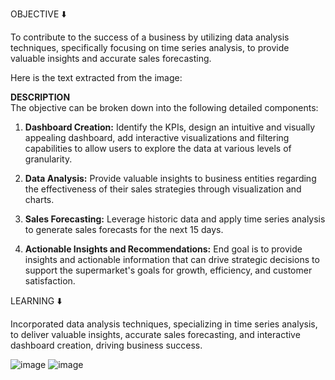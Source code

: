 OBJECTIVE ⬇️ 

To contribute to the success of a business by utilizing data analysis techniques, specifically focusing on time series analysis, to provide valuable insights and accurate sales forecasting.

Here is the text extracted from the image:

**DESCRIPTION**  
The objective can be broken down into the following detailed components:  

1. **Dashboard Creation:** Identify the KPIs, design an intuitive and visually appealing dashboard, add interactive visualizations and filtering capabilities to allow users to explore the data at various levels of granularity.  

2. **Data Analysis:** Provide valuable insights to business entities regarding the effectiveness of their sales strategies through visualization and charts.  

3. **Sales Forecasting:** Leverage historic data and apply time series analysis to generate sales forecasts for the next 15 days.  

4. **Actionable Insights and Recommendations:** End goal is to provide insights and actionable information that can drive strategic decisions to support the supermarket's goals for growth, efficiency, and customer satisfaction.

LEARNING ⬇️ 

 Incorporated data analysis techniques, specializing in time series analysis, to deliver valuable insights, accurate sales forecasting, and interactive dashboard creation, driving business success.

![image](https://github.com/user-attachments/assets/8bcac50e-e1f2-4a8f-93c5-698a9e933611)
![image](https://github.com/user-attachments/assets/c36fbdab-cf73-4bda-81f8-dd101ab4da81)

